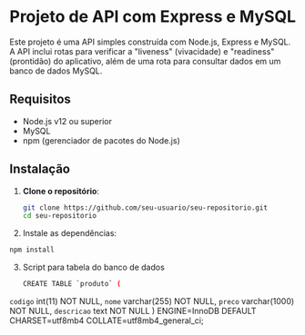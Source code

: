 # Projeto de API com Express e MySQL

Este projeto é uma API simples construída com Node.js, Express e MySQL. A API inclui rotas para verificar a "liveness" (vivacidade) e "readiness" (prontidão) do aplicativo, além de uma rota para consultar dados em um banco de dados MySQL.

## Requisitos

- Node.js v12 ou superior
- MySQL
- npm (gerenciador de pacotes do Node.js)

## Instalação

1. **Clone o repositório**:

   ```bash
   git clone https://github.com/seu-usuario/seu-repositorio.git
   cd seu-repositorio
   
2. Instale as dependências:

  ```bash
  npm install
  ```
3. Script para tabela do banco de dados

   ```bash
   CREATE TABLE `produto` (
  `codigo` int(11) NOT NULL,
  `nome` varchar(255) NOT NULL,
  `preco` varchar(1000) NOT NULL,
  `descricao` text NOT NULL
  ) ENGINE=InnoDB DEFAULT CHARSET=utf8mb4 COLLATE=utf8mb4_general_ci;
  ```

